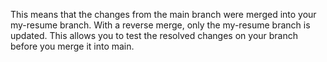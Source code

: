 This means that the changes from the main branch were merged into your my-resume branch. With a reverse merge, only the my-resume branch is updated. This allows you to test the resolved changes on your branch before you merge it into main.
